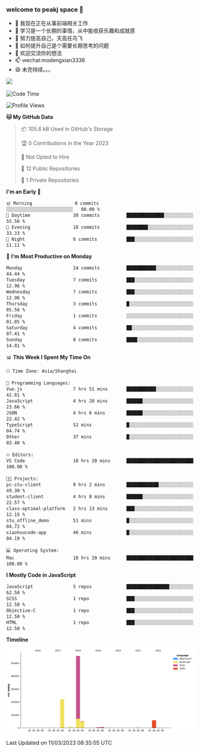 ### welcome to peakj space 👋



- 🔭 我现在正在从事前端相关工作
- 🌱 学习是一个长期的事情，从中能收获乐趣和成就感
- 👯 努力提高自己，天高任鸟飞
- 🤔 如何提升自己是个需要长期思考的问题
- 💬 欢迎交流你的想法
- 📫 wechat:modengxian3336
- 😄 未完待续。。。

![](https://s2.ax1x.com/2019/06/28/ZKxc4J.jpg)

<!--START_SECTION:waka-->
![Code Time](http://img.shields.io/badge/Code%20Time-2%2C271%20hrs%2039%20mins-blue)

![Profile Views](http://img.shields.io/badge/Profile%20Views-0-blue)

**🐱 My GitHub Data** 

> 📦 105.6 kB Used in GitHub's Storage 
 > 
> 🏆 0 Contributions in the Year 2023
 > 
> 🚫 Not Opted to Hire
 > 
> 📜 12 Public Repositories 
 > 
> 🔑 1 Private Repositories 
 > 
**I'm an Early 🐤** 

```text
🌞 Morning                0 commits           ░░░░░░░░░░░░░░░░░░░░░░░░░   00.00 % 
🌆 Daytime                30 commits          ██████████████░░░░░░░░░░░   55.56 % 
🌃 Evening                18 commits          ████████░░░░░░░░░░░░░░░░░   33.33 % 
🌙 Night                  6 commits           ███░░░░░░░░░░░░░░░░░░░░░░   11.11 % 
```
📅 **I'm Most Productive on Monday** 

```text
Monday                   24 commits          ███████████░░░░░░░░░░░░░░   44.44 % 
Tuesday                  7 commits           ███░░░░░░░░░░░░░░░░░░░░░░   12.96 % 
Wednesday                7 commits           ███░░░░░░░░░░░░░░░░░░░░░░   12.96 % 
Thursday                 3 commits           █░░░░░░░░░░░░░░░░░░░░░░░░   05.56 % 
Friday                   1 commits           ░░░░░░░░░░░░░░░░░░░░░░░░░   01.85 % 
Saturday                 4 commits           ██░░░░░░░░░░░░░░░░░░░░░░░   07.41 % 
Sunday                   8 commits           ████░░░░░░░░░░░░░░░░░░░░░   14.81 % 
```


📊 **This Week I Spent My Time On** 

```text
🕑︎ Time Zone: Asia/Shanghai

💬 Programming Languages: 
Vue.js                   7 hrs 51 mins       ███████████░░░░░░░░░░░░░░   42.81 % 
JavaScript               4 hrs 20 mins       ██████░░░░░░░░░░░░░░░░░░░   23.66 % 
JSON                     4 hrs 6 mins        ██████░░░░░░░░░░░░░░░░░░░   22.42 % 
TypeScript               52 mins             █░░░░░░░░░░░░░░░░░░░░░░░░   04.74 % 
Other                    37 mins             █░░░░░░░░░░░░░░░░░░░░░░░░   03.40 % 

🔥 Editors: 
VS Code                  18 hrs 20 mins      █████████████████████████   100.00 % 

🐱‍💻 Projects: 
pc-stu-client            9 hrs 2 mins        ████████████░░░░░░░░░░░░░   49.30 % 
student-client           4 hrs 8 mins        ██████░░░░░░░░░░░░░░░░░░░   22.57 % 
class-optimal-platform   2 hrs 13 mins       ███░░░░░░░░░░░░░░░░░░░░░░   12.15 % 
stu_offline_demo         51 mins             █░░░░░░░░░░░░░░░░░░░░░░░░   04.72 % 
xiaohoucode-app          46 mins             █░░░░░░░░░░░░░░░░░░░░░░░░   04.19 % 

💻 Operating System: 
Mac                      18 hrs 20 mins      █████████████████████████   100.00 % 
```

**I Mostly Code in JavaScript** 

```text
JavaScript               5 repos             ████████████████░░░░░░░░░   62.50 % 
SCSS                     1 repo              ███░░░░░░░░░░░░░░░░░░░░░░   12.50 % 
Objective-C              1 repo              ███░░░░░░░░░░░░░░░░░░░░░░   12.50 % 
HTML                     1 repo              ███░░░░░░░░░░░░░░░░░░░░░░   12.50 % 
```



**Timeline**

![Lines of Code chart](https://raw.githubusercontent.com/PeakJ/PeakJ/master/assets/bar_graph.png)


 Last Updated on 11/03/2023 08:35:05 UTC
<!--END_SECTION:waka-->
